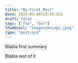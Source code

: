 ```yaml
---
title: "My First Post"
date: 2024-03-26T13:35:52Z
draft: false
tags: ["foo", "bar"]
thumbnail: "images/masagu.jpeg"
type: "postcard"
---
```


Blabla first summary
<!--more-->
Blabla rest of it

